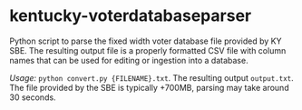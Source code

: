 # kentucky-voterdatabaseparser
Python script to parse the fixed width voter database file provided by KY SBE. The resulting output file is a properly formatted CSV file with column names that can be used for editing or ingestion into a database.

*Usage:* `python convert.py {FILENAME}.txt`. The resulting output `output.txt`. The file provided by the SBE is typically +700MB, parsing may take around 30 seconds.

